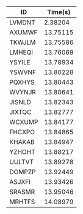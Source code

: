 |ID|Time(s)|
|-|-|
|LVMDNT|2.38204|
|AXUMWF|13.75115|
|TKWJLM|13.75586|
|LMHEQI|13.76069|
|YSYILE|13.78934|
|YSWVNF|13.80228|
|PQXHYS|13.80443|
|WVYNJR|13.80641|
|JISNLD|13.82343|
|JIXTQC|13.82777|
|WCXUMP|13.84177|
|FHCXPO|13.84865|
|KHAKAB|13.84947|
|YZHOHT|13.88217|
|UULTVT|13.89278|
|DOMPZP|13.92449|
|ASJXFI|13.93426|
|SRASMR|13.95046|
|MRHTFS|14.08979|
